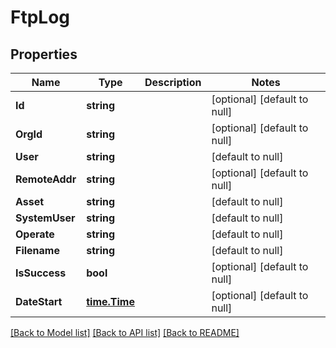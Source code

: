 # FtpLog

## Properties
Name | Type | Description | Notes
------------ | ------------- | ------------- | -------------
**Id** | **string** |  | [optional] [default to null]
**OrgId** | **string** |  | [optional] [default to null]
**User** | **string** |  | [default to null]
**RemoteAddr** | **string** |  | [optional] [default to null]
**Asset** | **string** |  | [default to null]
**SystemUser** | **string** |  | [default to null]
**Operate** | **string** |  | [default to null]
**Filename** | **string** |  | [default to null]
**IsSuccess** | **bool** |  | [optional] [default to null]
**DateStart** | [**time.Time**](time.Time.md) |  | [optional] [default to null]

[[Back to Model list]](../README.md#documentation-for-models) [[Back to API list]](../README.md#documentation-for-api-endpoints) [[Back to README]](../README.md)



